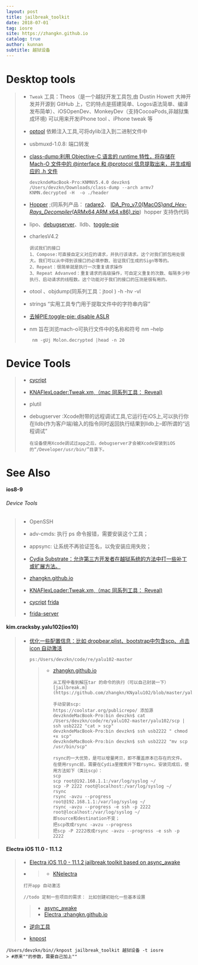```yaml
---
layout: post
title: jailbreak_toolkit
date: 2018-07-01
tag: iosre
site: https://zhangkn.github.io
catalog: true
author: kunnan
subtitle: 越狱设备
---
```




# Desktop tools



> * `Tweak` 工具：Theos（是一个越狱开发工具包,由 Dustin Howett 大神开发并开源到 GitHub 上，它的特点是搭建简单、Logos语法简单、编译发布简单）、iOSOpenDev、MonkeyDev（支持CocoaPods,非越狱集成环境) 可以用来开发iPhone tool 、iPhone tweak 等
>
> * [optool](https://github.com/zhangkn/KNBin/blob/master/optool) 依赖注入工具,可将dylib注入到二进制文件中
>
> * usbmuxd-1.0.8: 端口转发
>
> * [class-dump:利用 Objective-C 语言的 runtime 特性，将存储在 Mach-O 文件中的 @interface 和 @protocol 信息提取出来，并生成相应的 .h 文件](https://github.com/zhangkn/MonkeyDev/blob/master/bin/class-dump)
>
>   ```shell
>   devzkndeMacBook-Pro:KNMNV5.4.0 devzkn$  /Users/devzkn/Downloads/class-dump --arch armv7 KNMN.decrypted -H  -o ./header
>   ```
>
>   
>
> * [Hopper](https://www.hopperapp.com/) ;(同系列产品： [radare2](https://github.com/radare/radare2)、 [IDA_Pro_v7.0(MacOS)*and_Hex-Rays_Decompiler*(ARMx64,ARM,x64,x86).zip](https://down.52pojie.cn/Tools/Disassemblers/))  hopper 支持伪代码
>
> * lipo、[debugserver](http://iphonedevwiki.net/index.php/Debugserver)、lldb、[toggle-pie](https://github.com/zhangkn/KNtoggle-pie)
>
> * charlesV4.2
>
>   ```
>   调试我们的接口
>   1、Compose:可直接自定义对应的请求，并执行该请求。这个对我们抓包用处很大。我们可以从中得到该接口的必填参数、验证我们生成的Sign等等的。
>   2、Repeat：很简单就是执行一次重复请求操作
>   3、Repeat Advanved：重复请求的高级操作，可自定义重复的次数、每隔多少秒执行、启动请求的线程数。这个功能对于我们的接口的压测是很有用的。
>   ```
>
>   
>
> * otool 、objdump(同系列工具：jtool ) -h -hv -vl
>
> * strings “实用工具专门用于提取文件中的字符串内容”
>
> * [去掉PIE:toggle-pie: disable ASLR](https://github.com/zhangkn/KNtoggle-pie)
>
> * nm 旨在浏览mach-o可执行文件中的名称和符号 nm –help
>
>   ```
>    nm -gUj Molon.decrypted |head -n 20
>   ```
>
>   



# Device Tools



> * [cycript](http://www.cycript.org/) 
>
> * [KNAFlexLoader:Tweak.xm,（mac 同系列工具： Reveal)](https://github.com/zhangkn/KNAFlexLoader/blob/master/Tweak.xm)
>
> * plutil
>
> * debugserver :Xcode附带的远程调试工具,它运行在iOS上,可以执行你在lldb(作为客户端)输入的指令同时返回执行结果到lldb上–即所谓的“远程调试”
>
>   ```
>   在设备使用Xcode调试过app之后，debugserver才会被Xcode安装到iOS的“/Developer/usr/bin/”目录下。
>   ```

# See Also 

#### ios8-9

###### Device Tools



>  

> * OpenSSH 
>
> * adv-cmds: 执行 ps 命令报错，需要安装这个工具；
>
> * appsync: 让系统不再验证签名，以免安装应用失败；
>
> * [Cydia Substrate：允许第三方开发者在越狱系统的方法中打一些补丁或扩展方法。](https://kunnan.github.io/2018/07/01/MobileLoader/)
>
> * [zhangkn.github.io](https://zhangkn.github.io/2017/01/iOS_Wifilist/)
>
> * [KNAFlexLoader:Tweak.xm,（mac 同系列工具： Reveal)](https://github.com/zhangkn/KNAFlexLoader/blob/master/Tweak.xm)
>
> * [cycript](http://www.cycript.org/) [frida](https://build.frida.re/frida/)
>
> * [frida-server](https://build.frida.re/frida/)
>
>   
>
>  



####  kim.cracksby.yalu102(ios10)

> * [优化一些配置信息：比如 dropbear.plist、bootstrap中包含scp、点击icon 自动激活](https://github.com/zhangkn/KNyalu102)
>
>   ```
>   ps:/Users/devzkn/code/re/yalu102-master
>   ```
>
>   > * [zhangkn.github.io](https://zhangkn.github.io/2018/01/kim.cracksby.yalu102/)
>   >
>   >   ```
>   >   从工程中看到解压tar 的命令的执行（可以自己封装一下）[jailbreak.m](https://github.com/zhangkn/KNyalu102/blob/master/yalu102/jailbreak.m)
>   >   ```
>   >
>   >   ```
>   >   手动安装scp:
>   >   https://coolstar.org/publicrepo/ 添加源
>   >   devzkndeMacBook-Pro:bin devzkn$ cat /Users/devzkn/code/re/yalu102-master/yalu102/scp | ssh usb2222 "cat > scp"
>   >   devzkndeMacBook-Pro:bin devzkn$ ssh usb2222 " chmod +x scp"
>   >   devzkndeMacBook-Pro:bin devzkn$ ssh usb2222 "mv scp /usr/bin/scp"
>   >   ```
>   >
>   >   ```
>   >   rsync的一大优势，是可以增量拷贝，即不覆盖原本已存在的文件。
>   >   在使用rsync前，需要在Cydia里搜索并下载rsync。安装完成后，使用方法如下（类比scp）：
>   >   scp
>   >   scp root@192.168.1.1:/var/log/syslog ~/
>   >   scp -P 2222 root@localhost:/var/log/syslog ~/
>   >   rsync
>   >   rsync -avzu --progress root@192.168.1.1:/var/log/syslog ~/
>   >   rsync -avzu --progress -e ssh -p 2222 root@localhost:/var/log/syslog ~/
>   >   即source和destination不变；
>   >   把scp改成rsync -avzu --progress
>   >   把scp -P 2222改成rsync -avzu --progress -e ssh -p 2222
>   >   ```
>   >
>   >   

#### Electra iOS 11.0 - 11.1.2

>* [Electra iOS 11.0 - 11.1.2 jailbreak toolkit based on async_awake](https://github.com/coolstar/electra)
>
>* >* [KNelectra](https://github.com/zhangkn/KNelectra)
>
>  ```
>   打开app 自动激活
>  
>   //todo 定制一些项目的需求： 比如创建初始化一些基本设置
>  ```
>
>  >* [async_awake](https://github.com/benjibobs/async_wake)
>  >* [Electra :zhangkn.github.io](https://zhangkn.github.io/2018/02/Electra/)
>
>* [逆向工具](https://mp.weixin.qq.com/s/uv-Bju1v1-y6TQntmHnCCg)
>
>* [knpost](https://github.com/zhangkn/KNBin/blob/master/knpost) 
>
```
/Users/devzkn/bin//knpost jailbreak_toolkit 越狱设备 -t iosre
> #原来""的参数，需要自己加上""
```

